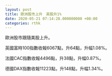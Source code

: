 ```yaml
---
layout: post
title: 歐洲股市上升　英股升1%
date: 2020-05-21 07:14:28.000000000 +08:00
categories: rthk
---
```


歐洲股市跟隨美股上升。

英國富時100指數收報6067點，升64點，升幅1.08%。

法國CAC指數收報4496點，升38點，升幅0.87%。

德國DAX指數收報11223點，升148點，升幅1.34%。
